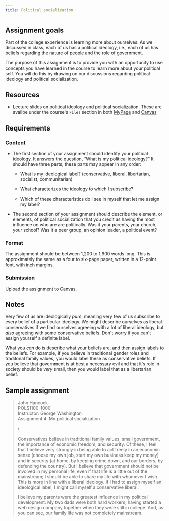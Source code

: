 ```yaml
---
title: Political socialization
---
```


## Assignment goals

Part of the college experience is learning more about ourselves.  As
we discussed in class, each of us has a political ideology, i.e., each
of us has beliefs regarding the nature of people and the role of
government.

The purpose of this assignment is to provide you with an opportunity
to use concepts you have learned in the course to learn more about
your political self.  You will do this by drawing on our discussions
regarding political ideology and political socialization.

## Resources

  - Lecture slides on political ideology and political socialization.
    These are availbe under the course's `Files` section in both
    [MyPage](http://mypage.slcc.edu) and
    [Canvas](http://slcc.instructure.com/)

## Requirements

### Content

  - The first section of your assignment should identify your political
    ideology.  It answers the question, “What is my political
    ideology?”  It should have three parts; these parts may appear in
    any order:

      - What is my ideological label? (conservative, liberal,
        libertarian, socialist, communitarian)

      - What characterizes the ideology to which I subscribe?

      - Which of these characteristics do I see in myself that let me
        assign my label?

  - The second section of your assignment should describe the element, or
    elements, of political socialization that you credit as having the
    most influence on who are are politically.  Was it your parents,
    your church, your school?  Was it a peer group, an opinion leader,
    a political event?

### Format

The assignment should be between 1,200 to 1,900 words long.  This is
approximately the same as a four to six-page paper, written in a
12-point font, with inch margins.

### Submission

Upload the assignment to Canvas.

## Notes

Very few of us are ideologically *pure*, meaning very few of us
subscribe to every belief of a particular ideology.  We might describe
ourselves as liberal-conservatives if we find ourselves agreeing with
a lot of liberal ideology, but *also* agreeing with some conservative
beliefs.  Don't worry if you can't assign yourself a definite label.

What you *can* do is describe what your beliefs are, and then assign
labels to the beliefs.  For example, if you believe in traditional
gender roles and traditonal family values, you would label these as
conservative beliefs.  If you believe that government is at best a
necessary evil and that it's role in society should be *very* small,
then you would label that as a libertarian belief.

## Sample assignment

> John Hancock\
> POLS1100-1000\
> Instructor: George Washington\
> Assignment 4: My political socialization
>\
>\
>\
>
> Conservatives believe in traditional family values, small
> government, the importance of economic freedom, and security.  Of
> these, I feel that I believe very strongly in being able to act
> freely in an economic sense (choose my own job, start my own
> business keep my money) and in security (at home, by keeping crime
> down, and our borders, by defending the country).  But I believe
> that government should not be involved in my personal life, even if
> that life is a little out of the mainstream; I should be able to
> share my life with whomever I wish.  This is more in line with a
> liberal ideology.  If I had to assign myself an ideological label, I
> might call myself a conservative liberal.
>
> I believe my parents were the greatest influence in my political
> development.  My two dads were both hard workers, having started a
> web design company together when they were still in college.  And,
> as you can see, our family life was not completely mainstream.

